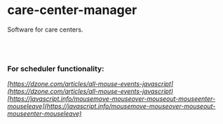 # care-center-manager
Software for care centers.

<br><br>

### For **scheduler** functionality:
*[https://dzone.com/articles/all-mouse-events-javascript](https://dzone.com/articles/all-mouse-events-javascript)*  
*[https://javascript.info/mousemove-mouseover-mouseout-mouseenter-mouseleave](https://javascript.info/mousemove-mouseover-mouseout-mouseenter-mouseleave)*